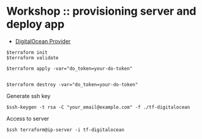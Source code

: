 # Workshop :: provisioning server and deploy app
* [DigitalOcean Provider](https://registry.terraform.io/providers/digitalocean/digitalocean/latest)

```
$terraform init
$terraform validate

$terraform apply -var="do_token=your-do-token"


$terraform destroy -var="do_token=your-do-token"
```

Generate ssh key
```
$ssh-keygen -t rsa -C "your_email@example.com" -f ./tf-digitalocean
```

Access to server
```
$ssh terraform@ip-server -i tf-digitalocean
```
